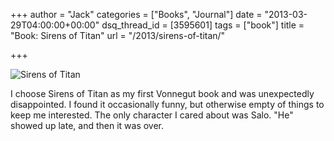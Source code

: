 +++
author = "Jack"
categories = ["Books", "Journal"]
date = "2013-03-29T04:00:00+00:00"
dsq_thread_id = [3595601]
tags = ["book"]
title = "Book: Sirens of Titan"
url = "/2013/sirens-of-titan/"

+++

<aside> <img src="/img/2013/sirens-of-titan-book.jpg" alt="Sirens of Titan" class="postimage" />
  
</aside> 

I choose Sirens of Titan as my first Vonnegut book and was unexpectedly disappointed. I found it occasionally funny, but otherwise empty of things to keep me interested. The only character I cared about was Salo. "He" showed up late, and then it was over.